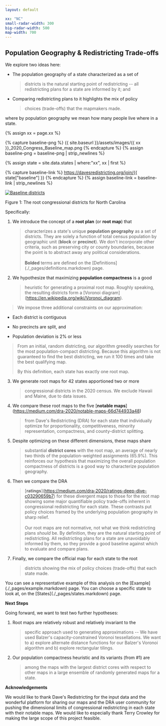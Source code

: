 ```yaml
---
layout: default

xx: "NC"
small-radar-width: 300
big-radar-width: 500
map-width: 700
---
```


<h2>Population Geography &amp; Redistricting Trade-offs</h2>

We explore two ideas here:

-   The population geography of a state characterized as a set of
    > districts is the natural starting point of redistricting -- all
    > redistricting plans for a state are informed by it; and

-   Comparing redistricting plans to it highlights the mix of policy
    > choices (trade-offs) that the mapmakers made.

where by population geography we mean how many people live where in a state.

{% assign xx = page.xx %}

{% capture baseline-png %}
{{ site.baseurl }}/assets/images/{{ xx }}_2020_Congress_Baseline_map.png
{% endcapture %}
{% assign baseline-png = baseline-png | strip_newlines %}

{% assign state = site.data.states | where:"xx", xx | first %}

{% capture baseline-link %}
https://davesredistricting.org/join/{{ state["baseline"] }}
{% endcapture %}
{% assign baseline-link = baseline-link | strip_newlines %}

<p style="text-align: left">
    <a href="{{ baseline-link }}">
        <img src="{{ baseline-png }}" alt="Baseline districts" title="Click to view the map in Dave's Redistricting"
            width="{{ page.map-width }}" />
    </a>
</p>
Figure 1: The root congressional districts for North Carolina

Specifically:

1.  We introduce the concept of a **root plan** (or **root map**) that
    > characterizes a state's unique **population geography** as a set
    > of districts. They are solely a function of total census
    > population by geographic unit (**block** or **precinct**). We
    > don't incorporate other criteria, such as preserving city or
    > county boundaries, because the point is to abstract away any
    > political considerations.\
    > \
    > **Bolded** terms are defined on the
    > \[Definitions](./\_pages/definitions.markdown) page.

2.  We hypothesize that maximizing **population compactness** is a good
    > heuristic for generating a proximal root map. Roughly speaking,
    > the resulting districts form a
    > \[Voronoi diagram\](https://en.wikipedia.org/wiki/Voronoi_diagram).

> We impose three additional constraints on our approximation:

-   Each district is contiguous

-   No precincts are split, and

-   Population deviation is 2% or less

> From an initial, random districting, our algorithm greedily searches
> for the most population-compact districting. Because this algorithm is
> not guaranteed to find the best districting, we run it 100 times and
> take the best qualifying map.
>
> By this definition, each state has exactly one root map.

3.  We generate root maps for 42 states apportioned two or more
    > congressional districts in the 2020 census. We exclude Hawaii and
    > Maine, due to data issues.

4.  We compare these root maps to the five \[**notable maps**\](https://medium.com/dra-2020/notable-maps-66d744933a48)
    > from Dave's Redistricting (DRA)
    > for each state that individually optimize for proportionality,
    > competitiveness, minority representation, compactness, and
    > county-district splitting.

5.  Despite optimizing on these different dimensions, these maps share
    > substantial **district cores** with the root map, an average of
    > nearly two thirds of the population-weighted assignments (65.9%).
    > This reinforces our hypothesis that maximizing the overall
    > population compactness of districts is a good way to characterize
    > population geography.

6.  Then we compare the DRA
    > \[**ratings**\](https://medium.com/dra-2020/ratings-deep-dive-c03290659b7)
    > for these divergent maps to those for the root map showing some
    > major quantifiable policy trade-offs inherent in congressional
    > redistricting for each state. These contrasts put policy choices
    > framed by the underlying population geography in sharp relief.\
    > \
    > Our root maps are not normative, not what we think redistricting
    > plans *should* be. By definition, they are the natural starting
    > point of redistricting. All redistricting plans for a state are
    > unavoidably informed by them, so they provide a good baseline
    > against which to evaluate and compare plans.

7.  Finally, we compare the official map for each state to the root
    > districts showing the mix of policy choices (trade-offs) that each
    > state made.

You can see a representative example of this analysis on the
\[Example\](./\_pages/example.markdown) page. You can choose a specific
state to look at, on the \[States\](./\_pages/states.markdown) page.

**Next Steps**

Going forward, we want to test two further hypotheses:

1.  Root maps are relatively robust and relatively invariant to the
    > specific approach used to generating approximations -- We have
    > used Balzer's capacity-constrained Voronoi tessellations. We want
    > to a) explore alternate distance functions for our Balzer's
    > Voronoi algorithm and b) explore rectangular tilings.

2.  Our population compactness heuristic and its variants (from #1) are
    > among the maps with the largest district cores with respect to
    > other maps in a large ensemble of randomly generated maps for a
    > state.

**Acknowledgements**

We would like to thank Dave\'s Redistricting for the input data
and the wonderful platform for sharing our maps and the DRA user
community for pushing the dimensional limits of congressional
redistricting in each state with their notable maps. We would like to
especially thank Terry Crowley for making the large scope of this
project feasible.
